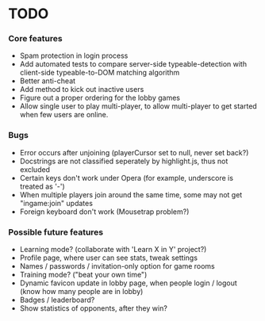 # TODO

### Core features
* Spam protection in login process
* Add automated tests to compare server-side typeable-detection with client-side typeable-to-DOM matching algorithm
* Better anti-cheat
* Add method to kick out inactive users
* Figure out a proper ordering for the lobby games
* Allow single user to play multi-player, to allow multi-player to get started when few users are online.

### Bugs
* Error occurs after unjoining (playerCursor set to null, never set back?)
* Docstrings are not classified seperately by highlight.js, thus not excluded
* Certain keys don't work under Opera (for example, underscore is treated as '-')
* When multiple players join around the same time, some may not get "ingame:join" updates
* Foreign keyboard don't work (Mousetrap problem?)

### Possible future features
* Learning mode? (collaborate with 'Learn X in Y' project?)
* Profile page, where user can see stats, tweak settings
* Names / passwords / invitation-only option for game rooms
* Training mode? ("beat your own time")
* Dynamic favicon update in lobby page, when people login / logout (know how many people are in lobby)
* Badges / leaderboard?
* Show statistics of opponents, after they win?
